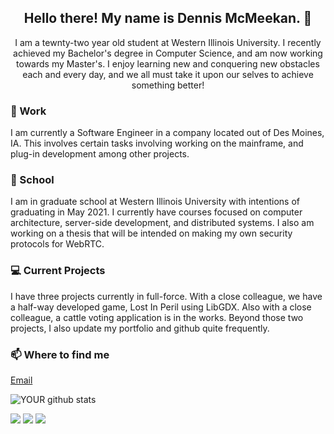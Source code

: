 <h2 align="center">Hello there! My name is Dennis McMeekan. 👋</h2>
<p align="center">I am a tewnty-two year old student at Western Illinois University.
  I recently achieved my Bachelor's degree in Computer Science, and am now working 
  towards my Master's. I enjoy learning new and conquering new obstacles each and 
  every day, and we all must take it upon our selves to achieve something better!
</p>
<!--
**dmcmeekan9/dmcmeekan9** is a ✨ _special_ ✨ repository because its `README.md` (this file) appears on your GitHub profile.
--!>

### 💼 Work
I am currently a Software Engineer in a company located out of Des Moines, IA.
This involves certain tasks involving working on the mainframe,
and plug-in development among other projects. 

### 🔭 School
I am in graduate school at Western Illinois University with intentions
of graduating in May 2021. I currently have courses focused on computer architecture,
server-side development, and distributed systems. I also am working on a thesis
that will be intended on making my own security protocols for WebRTC. <br>
### 💻 Current Projects
I have three projects currently in full-force.
With a close colleague, we have a half-way developed game, Lost In Peril using LibGDX.
Also with a close colleague, a cattle voting application is in the works.
Beyond those two projects, I also update my portfolio and github quite frequently.
### 📫 Where to find me
<a href="dennismcmeekan@gmail.com">Email</a>





<!--img src="https://github.com/pr2tik1/pr2tik1/blob/master/IMAGE-NAME" -->

![YOUR github stats](https://github-readme-stats.vercel.app/api?username=dmcmeekan9&show_icons=true&theme=buefy)

[<img src="https://img.shields.io/badge/twitter-%231DA1F2.svg?&style=for-the-badge&logo=twitter&logoColor=white" />](https://twitter.com/dmcmeekan9) [<img src="https://img.shields.io/badge/linkedin-%230077B5.svg?&style=for-the-badge&logo=linkedin&logoColor=white" />](https://www.linkedin.com/in/dmcmeekan/) [<img src = "https://img.shields.io/badge/instagram-%23E4405F.svg?&style=for-the-badge&logo=instagram&logoColor=white">](https://www.instagram.com/dmcmeekan9/) 

